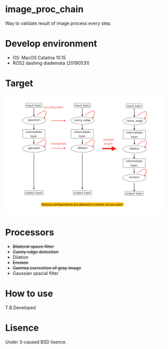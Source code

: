 # image_proc_chain

Way to validate result of image process every step.

# Develop environment

- OS: MacOS Catalina 10.15
- ROS2 dashing diademata (20190531)

# Target

![overview](https://github.com/fugashy/image_proc_chain/blob/images/overview.png)

# Processors

  - ~~Bilateral space filter~~
  - ~~Canny edge detection~~
  - Dilation
  - ~~Erosion~~
  - ~~Gamma correction of gray image~~
  - Gaussian spacial filter


# How to use

T.B.Developed

# Lisence

Under 3-caused BSD lisence.
